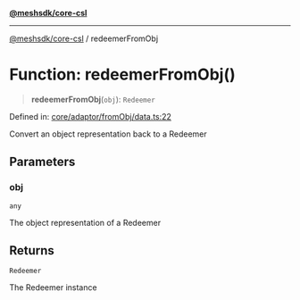 [**@meshsdk/core-csl**](../README.md)

***

[@meshsdk/core-csl](../globals.md) / redeemerFromObj

# Function: redeemerFromObj()

> **redeemerFromObj**(`obj`): `Redeemer`

Defined in: [core/adaptor/fromObj/data.ts:22](https://github.com/MeshJS/mesh/blob/1abde1553cbd7cf2cf4e40197fc0de9e4a7d0f49/packages/mesh-core-csl/src/core/adaptor/fromObj/data.ts#L22)

Convert an object representation back to a Redeemer

## Parameters

### obj

`any`

The object representation of a Redeemer

## Returns

`Redeemer`

The Redeemer instance
